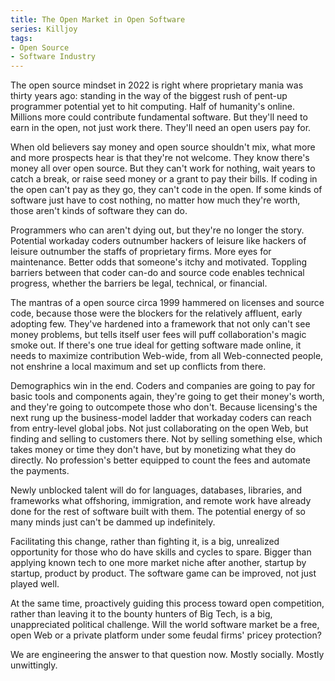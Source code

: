 ```yaml
---
title: The Open Market in Open Software
series: Killjoy
tags:
- Open Source
- Software Industry
---
```


The open source mindset in 2022 is right where proprietary mania was thirty years ago: standing in the way of the biggest rush of pent-up programmer potential yet to hit computing.  Half of humanity's online.  Millions more could contribute fundamental software.  But they'll need to earn in the open, not just work there.  They'll need an open users pay for.

When old believers say money and open source shouldn't mix, what more and more prospects hear is that they're not welcome.  They know there's money all over open source.  But they can't work for nothing, wait years to catch a break, or raise seed money or a grant to pay their bills.  If coding in the open can't pay as they go, they can't code in the open.  If some kinds of software just have to cost nothing, no matter how much they're worth, those aren't kinds of software they can do.

Programmers who can aren't dying out, but they're no longer the story.  Potential workaday coders outnumber hackers of leisure like hackers of leisure outnumber the staffs of proprietary firms.  More eyes for maintenance.  Better odds that someone's itchy and motivated.  Toppling barriers between that coder can-do and source code enables technical progress, whether the barriers be legal, technical, or financial.

The mantras of a open source circa 1999 hammered on licenses and source code, because those were the blockers for the relatively affluent, early adopting few.  They've hardened into a framework that not only can't see money problems, but tells itself user fees will puff collaboration's magic smoke out.  If there's one true ideal for getting software made online, it needs to maximize contribution Web-wide, from all Web-connected people, not enshrine a local maximum and set up conflicts from there.

Demographics win in the end.  Coders and companies are going to pay for basic tools and components again, they're going to get their money's worth, and they're going to outcompete those who don't.  Because licensing's the next rung up the business-model ladder that workaday coders can reach from entry-level global jobs.  Not just collaborating on the open Web, but finding and selling to customers there.  Not by selling something else, which takes money or time they don't have, but by monetizing what they do directly.  No profession's better equipped to count the fees and automate the payments.

Newly unblocked talent will do for languages, databases, libraries, and frameworks what offshoring, immigration, and remote work have already done for the rest of software built with them.  The potential energy of so many minds just can't be dammed up indefinitely.

Facilitating this change, rather than fighting it, is a big, unrealized opportunity for those who do have skills and cycles to spare.  Bigger than applying known tech to one more market niche after another, startup by startup, product by product.  The software game can be improved, not just played well.

At the same time, proactively guiding this process toward open competition, rather than leaving it to the bounty hunters of Big Tech, is a big, unappreciated political challenge.  Will the world software market be a free, open Web or a private platform under some feudal firms' pricey protection?

We are engineering the answer to that question now.  Mostly socially.  Mostly unwittingly.
